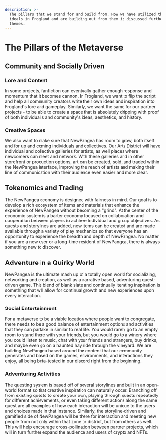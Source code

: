 ```yaml
---
description: >-
  The pillars that we stand for and build from. How we have utilized these
  ideals in Frogland and are building out from them is discussed further in
  themes.
---
```


# The Pillars of the Metaverse

## Community and Socially Driven

### Lore and Content

In some projects, fanfiction can eventually gather enough response and momentum that it becomes cannon. In Frogland, we want to flip the script and help all community creators write their own ideas and inspiration into Frogland's lore and gameplay. Similarly, we want the same for our partner projects - to be able to create a space that is absolutely dripping with proof of both individual's and community's ideas, aesthetics, and history.

### Creative Spaces

We also want to make sure that NewPangea has room to grow, both itself and for up and coming individuals and collectives. Our Arts District will have individual and collective galleries for artists, as well places where newcomers can meet and network. With these galleries and in other storefront or production options, art can be created, sold, and traded within the NewPangea interface, improving the reach of artists and making their line of communication with their audience even easier and more clear.&#x20;

## Tokenomics and Trading

The NewPangea economy is designed with fairness in mind. Our goal is to develop a rich ecosystem of items and materials that enhance the experience of NewPangea without becoming a "grind". At the center of the economic system is a barter economy focused on collaboration and cooperation between players to achieve individual and group objectives.  As quests and storylines are added, new items can be created and are made available through a variety of play mechanics so that everyone has an opportunity to experience the breadth and depth of NewPangea. No matter if you are a new user or a long-time resident of NewPangea, there is always something new to discover.

## Adventure in a Quirky World

NewPangea is the ultimate mash up of a totally open world for socializing, networking and creation, as well as a narrative based, adventuring quest-driven game. This blend of blank slate and continually iterating inspiration is something that will allow for continual growth and new experiences upon every interaction.

### Social Entertainment&#x20;

For a metaverse to be a viable location where people want to congregate, there needs to be a good balance of entertainment options and activities that they can partake in similar to real life. You would rarely go to an empty room to stand there with your friends, but you would go to a winery where you could listen to music, chat with your friends and strangers, buy drinks, and maybe even go on a haunted hay ride through the vineyard. We are building NewPangea based around the content that our community generates and based on the games, environments, and interactions they enjoy, all being beta-tested in our discord right from the beginning.&#x20;

### Adventuring Activities

The questing system is based off of several storylines and built in an open-world format so that creative inspiration can naturally occur. Branching off from existing quests to create your own, playing through quests repeatedly for different achievements, or even taking different actions along the same quest are all examples of how each interaction will be unique to the users and choices made in that instance. Similarly, the storyline-driven and gamified side of NewPangea will be there for interaction and meeting new people from not only within that zone or district, but from others as well. This will help encourage cross-pollination between partner projects, which will in turn further expand the audience and users of crypto and NFTs.&#x20;
